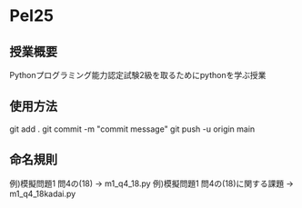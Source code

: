 # PeI25

## 授業概要
Pythonプログラミング能力認定試験2級を取るためにpythonを学ぶ授業

## 使用方法
git add .
git commit -m "commit message"
git push -u origin main

## 命名規則
例)模擬問題1	問4の(18) -> m1_q4_18.py
例)模擬問題1	問4の(18)に関する課題 -> m1_q4_18kadai.py
